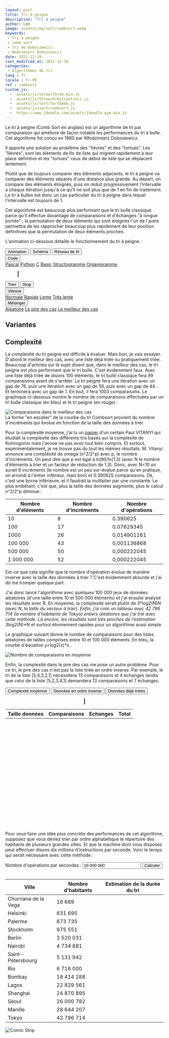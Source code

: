 ```yaml
---
layout: post
title: Tri à peigne
description: "Tri à peigne"
author: LWH
image: assets/img/sort/combsort.webp
keywords: 
 - Tri à peigne
 - comb sort
 - tri de Dobosiewicz
 - Wodzimierz Dobosiewicz
date: 2021-12-19
last_modified_at: 2021-12-19
categories: 
 - Algorithmes de tri 
lang : fr
locale : fr-FR
ref : combsort
custom_js:
  -  assets/js/three/three.min.js
  -  assets/js/three/OrbitControls.js
  -  assets/js/sort/SortDemo.js
  -  assets/js/sort/combsort.js
  -  https://www.jdoodle.com/assets/jdoodle-pym.min.js
---
```


Le tri à peigne (Comb Sort en anglais) est un algorithme de tri par comparaison qui améliore de façon notable les performances du tri à bulle. Cet algorithme fut conçu en 1980 par Włodzimierz Dobosiewicz.

Il apporte une solution au problème des "lièvres" et des "tortues". Les "lièvres", sont les éléments de fin de liste qui migrent rapidement à leur place définitive et les "tortues" ceux de début de liste qui se déplacent lentement. 

Plutôt que de toujours comparer des éléments adjacents, le tri à peigne va comparer des éléments séparés d'une distance plus grande. Au départ, on compare des éléments éloignés, puis on réduit progressivement l'intervalle à chaque itération jusqu'à ce qu'il ne soit plus que de 1 en fin de traitement. Le tri à bulles est donc un cas particulier du tri à peigne dans lequel l'intervalle est toujours de 1. 

Cet algorithme est beaucoup plus performant que le tri bulle classique parce qu'il effectue davantage de comparaisons et d'échanges "à longue portée" ; la permutation de deux éléments qui sont éloignés l'un de l'autre 
permettra de les rapprocher beaucoup plus rapidement de leur position définitives que la permutation de deux éléments proches.

L'animation ci-dessous détaille le fonctionnement du tri à peigne :


<div class="w3-bar w3-black">
	<button class="w3-bar-item w3-button" onclick="opentab('anim')">Animation</button>
	<button class="w3-bar-item w3-button" onclick="opentab('graph')">Schéma</button>
	<button class="w3-bar-item w3-button" onclick="opentab('schem')">Réseau de tri</button>
	<div class="w3-dropdown-hover">
		<button class="w3-button">Code</button>
		<div class="w3-dropdown-content w3-bar-block w3-card-4">
		  <a href="#" class="w3-bar-item w3-button" title="Pascal" onclick="opentab('pascal');return false;">Pascal</a>
		  <a href="#" class="w3-bar-item w3-button" title="Python" onclick="opentab('python');return false;">Python</a>
		  <a href="#" class="w3-bar-item w3-button" title="C" onclick="opentab('C');return false;">C</a>
		  <a href="#" class="w3-bar-item w3-button" title="Basic" onclick="opentab('basic');return false;">Basic</a>				  
		  <a href="#" class="w3-bar-item w3-button" title="nsd" onclick="opentab('nsd');return false;">Structogramme</a>
		  <a href="#" class="w3-bar-item w3-button" title="Flowchart" onclick="opentab('flowchart');return false;">Organigramme</a>
		</div>
	</div>
</div>

<figure>
	<div id="anim" class="tab" style="position: relative;">
	<canvas id = "sort_canvas" width = "640" height = "295" class="animation" style="position:relative;top:0;left:0;border:1px solid #000000;  margin-bottom:0"> </canvas>
	<canvas id = "sort_canvas_layer" width = "640" height = "100" class="animation" style="position:absolute;top:0;left:0; margin-top:0;"></canvas>
	</div>
	<div id="graph" class="w3-container tab" style="display:none">
	<canvas id = "sort_canvas_graph" width = "640" height = "295" class="animation" style="position:relative;top:0;left:0;border:1px solid #000000;  margin-bottom:0;z-index: 0;"> </canvas>
	</div>
	<div id="schem" class="w3-container tab" style="display:none">
	<canvas id = "sort_canvas_schem" width = "640" height = "295" class="animation" style="position:relative;top:0;left:0;border:1px solid #000000; margin-bottom:0;z-index: 0;"> </canvas>
	</div>	
<div id="C" class="w3-container tab animation" style="display:none ;   width:100%;  height:395px; background-color:white;  overflow:scroll;">	
<pre>
<code class="language-c">
void combsort(int vect[], int size)
{
    int gap = size;
    bool swapped = TRUE;
    int current;
    int lastswap=size;
   
    while (( swapped) || (gap>1)) {
        swapped = FALSE;
        gap = gap / 1.3;
        if (gap == 9 || gap == 10) gap = 11;
        if (gap<1) gap=1;
        for (current=0;current<size-gap;current++) {
            if (vect[current]>vect[current+gap]){
                swapped = TRUE;
                swap(&vect[current], &vect[current + gap]);
                if (gap==1) lastswap=current+gap;
            }
        }
        if (gap==1) size=lastswap;
    }
}
</code>
</pre>
</div>

<div id="python" class="w3-container tab animation" style="display:none ;   width:100%;  height:395px; background-color:white;  overflow:scroll;">
<pre>
<code class="language-python">
import math

def combsort (vect):
    size,swapped = len(vect),True
    gap,lastswap = size,size
    while (swapped) or (gap>1):
        swapped=False
        gap = math.trunc(gap / 1.3)
        if (gap<1):
            gap=1
        for current in range(size-gap):
            if (vect[current]>vect[current+gap]):
                swapped=True
                vect[current], vect[current + gap] = vect[current + gap],vect[current]
                if (gap==1):
                    lastswap = current + gap
        if (gap==1):
            size=lastswap;
    return vect
</code>
</pre>
</div>		
	
<div id="pascal" class="w3-container tab animation" style="display:none ;   width:100%;  height:395px; background-color:white;  overflow:scroll;">
<pre>
<code>
procedure combsort(var vect:  array of integer);

var size : integer;
    gap : integer;
    current : integer;
    swapped : boolean;
    lastswap : integer;
    tmp : integer;
    
begin
    size:=High(vect);
    gap:=size;
    lastswap:=0;
    swapped:=true;
    while (swapped) do
    begin
        gap := trunc(gap / 1.3);
        if (gap>1) then 
        begin
             gap := trunc(gap / 1.3);
             if (gap= 9) or (gap = 10) then gap := 11;
             if gap<1 then gap:=1;
        end; 
        if (gap=1) then swapped:=false;
        For current := 0 To size - gap do
        begin
            if vect[current]>vect[current+gap] Then
            begin
                tmp:=vect[current];
                vect[current]:=vect[current+gap];
                vect[current+gap]:=tmp;
                swapped:=true;
                if (gap=1) then lastswap:=current+gap;
            end;
        end;
        if (gap=1) then size:=lastswap;
    end;
end;
</code>
</pre>
</div>
	
<div id="basic" class="w3-container tab animation" style="display:none ;   width:100%;  height:395px; background-color:white;  overflow:scroll;">	
<pre>
<code>

</code>
</pre>
</div>
	
<div id="flowchart" class="w3-container tab animation" style="display:none ;   width:100%;  height:395px; background-color:white;  overflow:scroll;">		
<img src="{{ 'assets/img/sort/comb_sort_flowchart.svg' | relative_url }}" alt="Ordinogramme du tri à peigne " style="max-width: 100%;height: auto;"/> 
</div>

<div id="nsd" class="w3-container tab animation" style="display:none ;   width:100%;  height:395px; background-color:white;  overflow:scroll;">		
<img src="{{ 'assets/img/sort/combsort_nsd.svg' | relative_url }}" alt="Graphe NSD (Nassi-Shneidermann) du tri à peigne " style="max-width: 100%;height: auto;" /> 
</div>
	
</figure>

<div class="w3-bar w3-black">
	<button class="w3-bar-item w3-button" onclick="sortdem.start(algo);return false;">Trier</button>
	<button class="w3-bar-item w3-button" onclick="algo.stop();return false;">Stop</button>
	<div class="w3-dropdown-hover">
		<button class="w3-button">Vitesse</button>
		<div class="w3-dropdown-content w3-bar-block w3-card-4">
		  <a href="#" class="w3-bar-item w3-button" title="Vitesse normale"  onclick="sortdem.setSpeed(0.5);return false;">Normale</a>
		  <a href="#" class="w3-bar-item w3-button" title="Vitesse rapide"  onclick="sortdem.setSpeed(1);return false;">Rapide</a>
		  <a href="#" class="w3-bar-item w3-button" title="Vitesse lente"  onclick="sortdem.setSpeed(0.2);return false;">Lente</a>
		  <a href="#" class="w3-bar-item w3-button" title="Vitesse très lente"  onclick="sortdem.setSpeed(0.1);return false;">Très lente</a>
		</div>
	</div>
	<div class="w3-dropdown-hover">
		<button class="w3-button">Mélanger</button>
		<div class="w3-dropdown-content w3-bar-block w3-card-4">
		  <a href="#" class="w3-bar-item w3-button" title="Aléatoire" onclick="sortdem.shuffle('A');return false;">Aléatoire</a>
		  <a href="#" class="w3-bar-item w3-button" title="Le pire des cas"  onclick="sortdem.shuffle('W');return false;">Le pire des cas</a>
		  <a href="#" class="w3-bar-item w3-button" title="Vitesse lente"  onclick="sortdem.shuffle('B');return false;">Le meilleur des cas</a>
		</div>
	</div>

</div>

## Variantes

<div data-pym-src="https://www.jdoodle.com/iembed/v0/lib?stdin=0&amp;arg=0&amp;rw=1"></div>


## Complexité	

La complexité du tri peigne est difficile à évaluer. Mais bon, je vais essayer. D'abord le meilleur des cas, avec une liste déjà triée ou pratiquement triée. Beaucoup d'articles sur le sujet disent que, dans le meilleur des cas, le tri peigne est plus performant que le tri bulle. C'est évidemment faux. Avec une liste déjà triée de disons 100 éléments, le tri bulle classique fera 99 comparaisons avant de s'arrêter. Le tri peigne fera une itération avec un gap de 76, puis une itération avec un gap de 58, puis avec un gap de 44... Et terminera avec un gap de 1. En tout, il fera 1003 comparaisons. Le graphique ci-dessous montre le nombre de comparaisons effectuées par un tri bulle classique (en bleu) et le tri peigne (en rouge) :
	
<div style="align:center;">
<img src="{{ 'assets/img/sort/BestCaseCombsort.webp' | relative_url }}" alt="Comparaisons dans le meilleur des cas" style="max-width: 100%;height: auto;"/> 
</div>	
La forme "en escalier" de la courbe du tri Combsort provient du nombre d'incréments qui évolue en fonction de la taille des données à trier.
	
Pour la complexité moyenne, j'ai lu un [papier](https://homepages.cwi.nl/~paulv/papers/sorting.pdf) d'un certain Paul VITANYI  qui étudiait la complexité des différents tris basés sur la complexité de Kolmogorov mais j'avoue ne pas avoir tout bien compris. Et surtout, expérimentalement, je ne trouve pas du tout les mêmes résultats. M. Vitanyi annonce une compléxité de omega (n^2/2^p) avec p, le nombre d'incréments. On peut dire que p est égal à ln(N)/ln(1.3) (avec N le nombre d'éléments à trier et un facteur de réduction de 1.3). Donc, avec N=10 on aurait 8 incréments (le nombre est un peu sur-évalué parce qu'en pratique, on arrondi à l'entier inférieur, mais bon) et 0.390625 comparaisons. 
Ok, c'est une borne inférieure, et il faudrait la multiplier par une constante. Le plus embêtant, c'est que, plus la taille des données augmente, plus le calcul n^2/2^p diminue :

| Nombre d'éléments | Nombre d'incréments | Nombre d'opérations |
|-------------------|---------------------|---------------------|
| 10                | 8                   | 0.390625            |
| 100               | 17                  | 0.07629345          |
| 1000              | 26                  | 0,014901161         | 
| 100 000           | 43                  | 0,001136868         | 
| 500 000           | 50                  | 0,000222045         | 
| 1 000 000         | 52                  | 0,000222045         | 


Est-ce que cela signifie que le nombre d'opération évolue de manière inverve avec la taille des données à trier ? C'est évidemment absurde et j'ai dû me tromper quelque part.

J'ai donc lancé l'algorithme avec quelques 100 000 jeux de données aléatoires (d'une taille entre 10 et 500 000 éléments) et j'ai ensuite analysé les résultats avec R. En moyenne, la complexité serait plutôt de 3*log2(N)*N (avec N, la taille du vecteur à trier). 
Enfin, j'ai créé un tableau avec 42 796 714	 (le nombre d'habitants de Tokyo) entiers aléatoires que j'ai trié avec cette méthode. Là encore, les résultats sont très proches de l'estimation 3*log2(N)*N  et surtout étonnement rapides pour un algorithme aussi simple.
	
Le graphique suivant donne le nombre de comparaisons pour des listes aléatoires de tailles comprises entre 10 et 100 000 éléments. En bleu, la courbe d'équation y=log2(x)*x.

<img src="{{ 'assets/img/sort/combsort_comp.png' | relative_url }}" alt="Nombre de comparaisons en moyenne" style="max-width: 100%;height: auto;"/> 

Enfin, la complexité dans le pire des cas me pose un autre problème. Pour ce tri, le pire des cas n'est pas la liste triée en ordre inverse. Par exemple, le tri de la liste [5,4,3,2,1] nécessitera 13 comparaisons et 4 échanges tandis que celui de la liste [5,2,3,4,1] demandera 13 comparaisons et 7 échanges.
	
<div class="w3-metro-darken w3-bar">
<button class="w3-bar-item w3-button" onclick="sortcplx.calc('A');return false;">Complexité moyenne</button>
<button class="w3-bar-item w3-button" onclick="sortcplx.calc('W');return false;">Données en ordre inverse</button>
<button class="w3-bar-item w3-button" onclick="sortcplx.calc('B');return false;">Données déjà triées</button>
</div>

<div id="complex" class="w3-container " style="width:100%;  height:420px; background-color:transparent;  overflow:auto;">	
	<figure>
	<div class="w3-half">
	<center>
	<canvas id="sortcplx" height="350" width="566" style="position:relative;border:1px solid #000000;width: 95%;"></canvas>
	</center>
	</div>
	</figure>
	<div class="w3-half">
		<table id='Tcomplex' class="w3-table-all w3-hoverable">
			<tr class="w3-red">
				<th>Taille données</th>
				<th>Comparaisons</th>
				<th>Echanges</th>
				<th>Total</th>
			</tr>		
		</table> 	
	</div>
</div>
	
Pour vous faire une idée plus concrète des performances de cet algorithme, supposez que vous deviez trier par ordre alphabétique le répertoire des habitants de plusieurs grandes villes. Et que la machine dont vous disposez peut effectuer disons dix millions d’instructions par seconde. Voici le temps qui serait nécessaire avec cette méthode :

<div class="w3-responsive">
<div class="w3-metro-darken w3-bar">
<label class="w3-bar-item" >Nombre d'opérations par secondes :</label>
<input class="w3-input w3-bar-item" type="text" id="computerspeed" value="10 000 000">
<button class="w3-bar-item w3-button" onclick="calc_sort_speed();return false;">Calculer</button>
</div>
<br>
<table id = "exectimes"  class="w3-table-all w3-hoverable ">
	<thead><!-- en-tête -->
		<tr class="w3-red">
			<th> Ville</th>
			<th> Nombre d'habitants</th>
			<th >Estimation de la durée du tri</th>
		</tr>
	</thead>
	<tbody>
		<tr>
			<td>Churriana de la Vega</td>
			<td class="w3-right-align">16 689</td>
			<td class="w3-right-align"></td>
		</tr>	
		<tr>
			<td>Helsinki </td>
			<td class="w3-right-align">631 695</td>
			<td class="w3-right-align"></td>
		</tr>	
		<tr>
			<td>Palerme</td>
			<td class="w3-right-align">673 735</td>
			<td class="w3-right-align"></td>
		</tr>
		<tr>
			<td>Stockholm</td>
			<td class="w3-right-align">975 551</td>
			<td class="w3-right-align"></td>
		</tr>	
		<tr>
			<td>Berlin</td>
			<td class="w3-right-align">3 520 031</td>
			<td class="w3-right-align"></td>
		</tr>
		<tr>
			<td>Nairobi</td>
			<td class="w3-right-align">4 734 881</td>
			<td class="w3-right-align"></td>
		</tr>
		<tr>
			<td>Saint-Pétersbourg</td>
			<td class="w3-right-align">5 131 942</td>
			<td class="w3-right-align"></td>
		</tr>
		<tr>
			<td>Rio</td>
			<td class="w3-right-align" >6 718 000</td>
			<td class="w3-right-align"></td>
		</tr>
		<tr>
			<td>Bombay</td>
			<td class="w3-right-align">18 414 288</td>
			<td class="w3-right-align"></td>
		</tr>
		<tr>
			<td>Lagos</td>
			<td class="w3-right-align">22 829 561</td>
			<td class="w3-right-align"></td>
		</tr>
		<tr>
			<td>Shanghai</td>
			<td class="w3-right-align">24 870 895</td>
			<td class="w3-right-align"></td>
		</tr>
		<tr>
			<td>Séoul</td>
			<td class="w3-right-align">26 000 782</td>
			<td class="w3-right-align"></td>
		</tr>
		<tr>
			<td>Manille</td>
			<td class="w3-right-align">28 644 207</td>
			<td class="w3-right-align"></td>
		</tr>		
		<tr>
			<td> Tokyo</td>
			<td class="w3-right-align">42 796 714</td>
			<td class="w3-right-align"></td>
		</tr>
	</tbody>
</table>
</div>


<img src="{{ 'assets/img/sort/combsort_fr.webp' | relative_url }}" alt="Comic Strip " style="max-width: 100%;height: auto;"/> 

